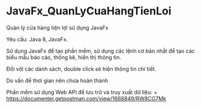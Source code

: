 # JavaFx_QuanLyCuaHangTienLoi
Quản lý cửa hàng tiện lợi sử dụng JavaFx

Yêu cầu: Java 8, JavaFx.

Sử dụng JavaFx để tạo phần mềm, sử dụng các lệnh cơ bản nhất để tạo các biểu mẫu báo cáo, thống kê, hiển thị thông tin.

Đối với các danh sách, double click sẽ hiện thông tin chi tiết.

Do vấn đề thơi gian nên chưa hoàn thành

Phần mềm sử dụng Web API để lưu trữ và truy xuất dữ liệu: + https://documenter.getpostman.com/view/1668849/RW8CG7Mk
